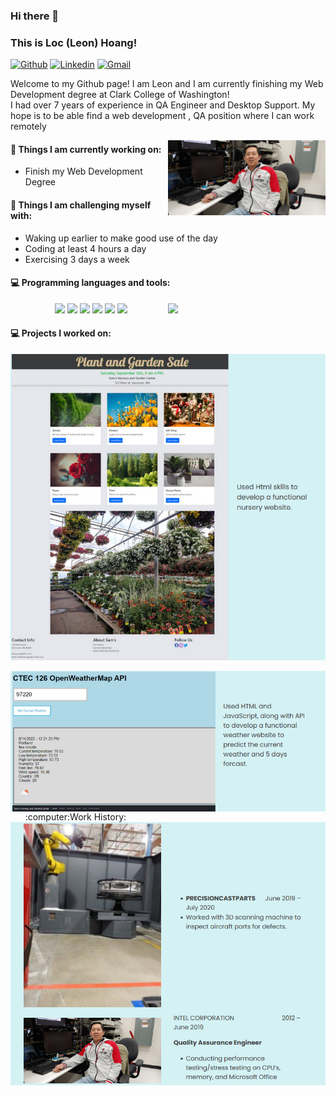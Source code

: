 ### Hi there 👋 
### This is Loc (Leon) Hoang!

[![Github](https://img.shields.io/badge/-Github-000?style=flat&logo=Github&logoColor=white)](https://github.com/lochoang-web)
[![Linkedin](https://img.shields.io/badge/-LinkedIn-blue?style=flat&logo=Linkedin&logoColor=white)](https://www.linkedin.com/in/loc-leon-hoang-979b6815/)
[![Gmail](https://img.shields.io/badge/-Gmail-c14438?style=flat&logo=Gmail&logoColor=white)](mailto:loc.hoang@gmail.com)

Welcome to my Github page! I am Leon and I am currently finishing my Web Development degree at Clark College of Washington!  
I had over 7 years of experience in QA Engineer and Desktop Support. My hope is to be able find a web development , QA position where I can work remotely



<img align="right" alt="img" src="https://github.com/lochoang-web/lochoang-web/blob/main/20190424_130551.jpg"
 width="50%" height="auto" />


#### 🌱 Things I am currently working on: 
- Finish my Web Development Degree  

#### :muscle: Things I am challenging myself with:
- Waking up earlier to make good use of the day
- Coding at least 4 hours a day
- Exercising 3 days a week

#### :computer: Programming languages and tools: 
<p>
	<img width="50%" align="right" src="https://github-readme-stats.vercel.app/api?username=lochoang-web&show_icons=true&hide_border=true" />
	&nbsp;
  &nbsp;
   &nbsp;
   &nbsp;
  &nbsp;
   &nbsp;
   &nbsp;
  &nbsp;
   &nbsp;
<code><img width="10%" src="https://www.vectorlogo.zone/logos/w3_html5/w3_html5-ar21.svg"></code>
<code><img width="10%" src="https://www.vectorlogo.zone/logos/python/python-ar21.svg"></code>
<code><img width="10%" src="https://www.vectorlogo.zone/logos/wordpress/wordpress-ar21.svg"></code>
<code><img width="10%" src="https://www.vectorlogo.zone/logos/javascript/javascript-ar21.svg"></code>
<code><img width="10%" src="https://www.vectorlogo.zone/logos/php/php-ar21.svg"></code>
<code><img width="10%" src="https://www.vectorlogo.zone/logos/microsoft/microsoft-ar21.svg"></code>
  &nbsp;
   &nbsp;
  &nbsp;
   &nbsp;
 
#### :computer: Projects I worked on: 
<p>
	<img align="center" alt="img" src="https://github.com/lochoang-web/lochoang-web/blob/main/nursery2.jpg"
 width="100%" height="auto" />
  &nbsp;
   &nbsp;
 <img align="center" alt="img" src="https://github.com/lochoang-web/lochoang-web/blob/main/weather%20map.jpg"
 width="100%" height="auto" />
&nbsp;
&nbsp;
&nbsp;
:computer:Work History:
	<img align="center" alt="img" src="https://github.com/lochoang-web/lochoang-web/blob/main/Work%20history.jpg"
 width="100%" height="auto" />
	

	
	

